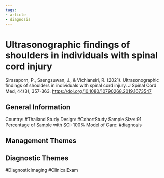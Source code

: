 ```yaml
---
tags:
- article
- diagnosis
---
```


# Ultrasonographic findings of shoulders in individuals with spinal cord injury
Sirasaporn, P., Saengsuwan, J., & Vichiansiri, R. (2021). Ultrasonographic findings of shoulders in individuals with spinal cord injury. J Spinal Cord Med, 44(3), 357-363. https://doi.org/10.1080/10790268.2019.1673547 

## General Information
Country: #Thailand
Study Design: #CohortStudy 
Sample Size: 91
Percentage of Sample with SCI: 100%
Model of Care: #diagnosis

## Management Themes


## Diagnostic Themes
#DiagnosticImaging #ClinicalExam 